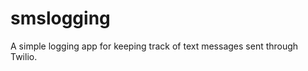 smslogging
==========

A simple logging app for keeping track of text messages sent through Twilio.

